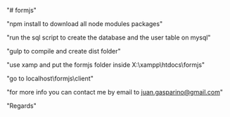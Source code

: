 "# formjs" 

"npm install to download all node modules packages"

"run the sql script to create the database and the user table on mysql"

"gulp to compile and create dist folder"

"use xamp and put the formjs folder inside X:\xampp\htdocs\formjs"

"go to localhost\formjs\client"

"for more info you can contact me by email to juan.gasparino@gmail.com"

"Regards"